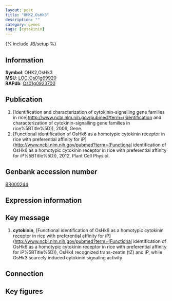 ```yaml
---
layout: post
title: "OHK2,OsHk3"
description: ""
category: genes
tags: [cytokinin]
---
```

{% include JB/setup %}

## Information
__Symbol__: OHK2,OsHk3  
__MSU__: [LOC_Os01g69920](http://rice.plantbiology.msu.edu/cgi-bin/ORF_infopage.cgi?orf=LOC_Os01g69920)  
__RAPdb__: [Os01g0923700](http://rapdb.dna.affrc.go.jp/viewer/gbrowse_details/irgsp1?name=Os01g0923700)  

## Publication
1. [Identification and characterization of cytokinin-signalling gene families in rice](http://www.ncbi.nlm.nih.gov/pubmed?term=(Identification and characterization of cytokinin-signalling gene families in rice%5BTitle%5D)), 2006, Gene.
2. [Functional identification of OsHk6 as a homotypic cytokinin receptor in rice with preferential affinity for iP](http://www.ncbi.nlm.nih.gov/pubmed?term=(Functional identification of OsHk6 as a homotypic cytokinin receptor in rice with preferential affinity for iP%5BTitle%5D)), 2012, Plant Cell Physiol.

## Genbank accession number
[BR000244](http://www.ncbi.nlm.nih.gov/nuccore/BR000244)

## Expression information

## Key message
1. __cytokinin__, [Functional identification of OsHk6 as a homotypic cytokinin receptor in rice with preferential affinity for iP](http://www.ncbi.nlm.nih.gov/pubmed?term=(Functional identification of OsHk6 as a homotypic cytokinin receptor in rice with preferential affinity for iP%5BTitle%5D)),  OsHk4 recognized trans-zeatin (tZ) and iP, while OsHk3 scarcely induced cytokinin signaling activity

## Connection

## Key figures


